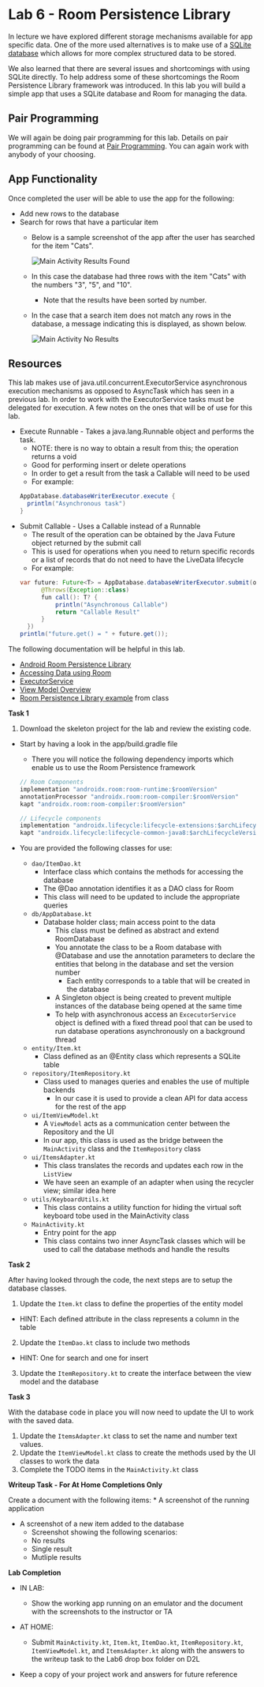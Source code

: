 # Lab 6 - Room Persistence Library

In lecture we have explored different storage mechanisms available for app specific data.  One of the more used alternatives is to make use of a [SQLite database](https://www.sqlite.org/) which allows for more complex structured data to be stored.  

We also learned that there are several issues and shortcomings with using SQLite directly.  To help address some of these shortcomings the Room Persistence Library framework was introduced.  In this lab you will build a simple app that uses a SQLite database and Room for managing the data.

## Pair Programming

We will again be doing pair programming for this lab.  Details on pair programming can be found at [Pair Programming](../../docs/PAIR_PROGRAMMING.md).  You can again work with anybody of your choosing.

## App Functionality

Once completed the user will be able to use the app for the following:
* Add new rows to the database
* Search for rows that have a particular item
  * Below is a sample screenshot of the app after the user has searched for the item "Cats".

    ![Main Activity Results Found](RoomPersistence_results_found.png)

  * In this case the database had three rows with the item "Cats" with the numbers "3", "5", and "10".
    * Note that the results have been sorted by number.

  * In the case that a search item does not match any rows in the database, a message indicating this is displayed, as shown below.

    ![Main Activity No Results](RoomPersistence_no_results.png)


## Resources

This lab makes use of java.util.concurrent.ExecutorService asynchronous execution mechanisms as opposed to AsyncTask which has seen in a previous lab.  In order to work with the ExecutorService tasks must be delegated for execution.  A few notes on the ones that will be of use for this lab.

* Execute Runnable - Takes a java.lang.Runnable object and performs the task.
  * NOTE: there is no way to obtain a result from this; the operation returns a void
  * Good for performing insert or delete operations
  * In order to get a result from the task a Callable will need to be used
  * For example:
  ```java
  AppDatabase.databaseWriterExecutor.execute { 
    println("Asynchronous task") 
  }
  ```
* Submit Callable - Uses a Callable instead of a Runnable
  * The result of the operation can be obtained by the Java Future object returned by the submit call
  * This is used for operations when you need to return specific records or a list of records that do not need to have the LiveData lifecycle
  * For example:
  ```java
  var future: Future<T> = AppDatabase.databaseWriterExecutor.submit(object : Callable<T?>() {
        @Throws(Exception::class)
        fun call(): T? {
            println("Asynchronous Callable")
            return "Callable Result"
        }
    })
  println("future.get() = " + future.get());
  ```

The following documentation will be helpful in this lab.

* [Android Room Persistence Library](https://developer.android.com/training/data-storage/room)
* [Accessing Data using Room](https://developer.android.com/training/data-storage/room/accessing-data)
* [ExecutorService](https://developer.android.com/reference/java/util/concurrent/ExecutorService)
* [View Model Overview](https://developer.android.com/topic/libraries/architecture/viewmodel)
* [Room Persistence Library example](https://github.com/hpowell-UNB/cs2063-fall-2024-examples/tree/main/data_storage/RoomPersistenceLibraryDemo) from class


**Task 1**

1. Download the skeleton project for the lab and review the existing code.

  * Start by having a look in the app/build.gradle file
    * There you will notice the following dependency imports which enable us to use the Room Persistence framework
    ```java
    // Room Components
    implementation "androidx.room:room-runtime:$roomVersion"
    annotationProcessor "androidx.room:room-compiler:$roomVersion"
    kapt "androidx.room:room-compiler:$roomVersion"
    ```
    ```java
    // Lifecycle components
    implementation "androidx.lifecycle:lifecycle-extensions:$archLifecycleExtensionsVersion"
    kapt "androidx.lifecycle:lifecycle-common-java8:$archLifecycleVersion"
    ```

  * You are provided the following classes for use:
    * `dao/ItemDao.kt`
      * Interface class which contains the methods for accessing the database
      * The @Dao annotation identifies it as a DAO class for Room
      * This class will need to be updated to include the appropriate queries
    * `db/AppDatabase.kt`
      * Database holder class; main access point to the data
        * This class must be defined as abstract and extend RoomDatabase
        * You annotate the class to be a Room database with @Database and use the annotation parameters to declare the entities that belong in the database and set the version number
          * Each entity corresponds to a table that will be created in the database
        * A Singleton object is being created to prevent multiple instances of the database being opened at the same time
        * To help with asynchronous access an `ExcecutorService` object is defined with a fixed thread pool that can be used to run database operations asynchronously on a background thread
    * `entity/Item.kt`
      * Class defined as an @Entity class which represents a SQLite table
    * `repository/ItemRepository.kt`
      * Class used to manages queries and enables the use of multiple backends
        * In our case it is used to provide a clean API for data access for the rest of the app
    * `ui/ItemViewModel.kt`
      * A `ViewModel` acts as a communication center between the Repository and the UI
      * In our app, this class is used as the bridge between the `MainActivity` class and the `ItemRepository` class
    * `ui/ItemsAdapter.kt`
      * This class translates the records and updates each row in the `ListView`
      * We have seen an example of an adapter when using the recycler view; similar idea here
    * `utils/KeyboardUtils.kt`
      * This class contains a utility function for hiding the virtual soft keyboard tobe used in the MainActivity class
    * `MainActivity.kt`
      * Entry point for the app
      * This class contains two inner AsyncTask classes which will be used to call the database methods and handle the results

**Task 2**

After having looked through the code, the next steps are to setup the database classes.

1. Update the `Item.kt` class to define the properties of the entity model
  * HINT: Each defined attribute in the class represents a column in the table
2. Update the `ItemDao.kt` class to include two methods
  * HINT: One for search and one for insert
3. Update the `ItemRepository.kt` to create the interface between the view model and the database

**Task 3**

With the database code in place you will now need to update the UI to work with the saved data.

1. Update the `ItemsAdapter.kt` class to set the name and number text values.
2. Update the `ItemViewModel.kt` class to create the methods used by the UI classes to work the data
3. Complete the TODO items in the `MainActivity.kt` class

**Writeup Task - For At Home Completions Only**

Create a document with the following items:
	* A screenshot of the running application
  * A screenshot of a new item added to the database
	* Screenshot showing the following scenarios:
    * No results
    * Single result
    * Mutliple results

**Lab Completion**

* IN LAB: 
  * Show the working app running on an emulator and the document with the screenshots to the instructor or TA
* AT HOME: 
  * Submit `MainActivity.kt`, `Item.kt`, `ItemDao.kt`, `ItemRepository.kt`, `ItemViewModel.kt`, and `ItemsAdapter.kt` along with the answers to the writeup task to the Lab6 drop box folder on D2L 

* Keep a copy of your project work and answers for future reference